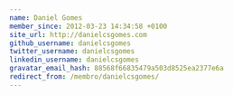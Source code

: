 ```yaml
---
name: Daniel Gomes
member_since: 2012-03-23 14:34:58 +0100
site_url: http://danielcsgomes.com
github_username: danielcsgomes
twitter_username: danielcsgomes
linkedin_username: danielcsgomes
gravatar_email_hash: 88568f66835479a503d8525ea2377e6a
redirect_from: /membro/danielcsgomes/
---
```

